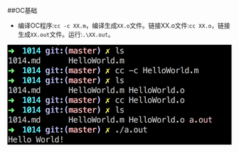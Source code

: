 ##OC基础

* 编译OC程序:`cc -c XX.m`，编译生成`XX.o`文件。链接XX.o文件:`cc XX.o`，链接生成`XX.out`文件。运行:`.\XX.out`。

![compileOC](../image/1.png)



